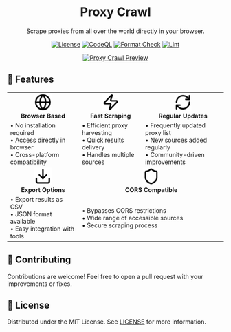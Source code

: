 <div align="center">

# Proxy Crawl
Scrape proxies from all over the world directly in your browser.

[![License](https://img.shields.io/github/license/vwh/proxy-crawl?label=License)](https://github.com/vwh/proxy-crawl/blob/main/LICENSE)
[![CodeQL](https://github.com/vwh/proxy-crawl/actions/workflows/codeql.yml/badge.svg)](https://github.com/vwh/proxy-crawl/actions/workflows/codeql.yml)
[![Format Check](https://github.com/vwh/proxy-crawl/actions/workflows/format.yml/badge.svg)](https://github.com/vwh/proxy-crawl/actions/workflows/format.yml)
[![Lint](https://github.com/vwh/proxy-crawl/actions/workflows/lint.yml/badge.svg)](https://github.com/vwh/proxy-crawl/actions/workflows/lint.yml)
</div>

<div align="center">
  <a href="https://vwh.github.io/proxy-crawl/" target="_blank">
      <img src="https://github.com/user-attachments/assets/9747e584-0c6b-4c70-9eb4-bf5e966eec52" alt="Proxy Crawl Preview">
  </a>
</div>

## 🌟 Features

<table>
  <tr>
    <td align="center"><img src="https://raw.githubusercontent.com/lucide-icons/lucide/main/icons/globe.svg" width="40"><br><b>Browser Based</b></td>
    <td align="center"><img src="https://raw.githubusercontent.com/lucide-icons/lucide/main/icons/zap.svg" width="40"><br><b>Fast Scraping</b></td>
    <td align="center"><img src="https://raw.githubusercontent.com/lucide-icons/lucide/main/icons/refresh-cw.svg" width="40"><br><b>Regular Updates</b></td>
  </tr>
  <tr>
    <td>
      • No installation required<br>
      • Access directly in browser<br>
      • Cross-platform compatibility
    </td>
    <td>
      • Efficient proxy harvesting<br>
      • Quick results delivery<br>
      • Handles multiple sources
    </td>
    <td>
      • Frequently updated proxy list<br>
      • New sources added regularly<br>
      • Community-driven improvements
    </td>
  </tr>
  <tr>
    <td align="center"><img src="https://raw.githubusercontent.com/lucide-icons/lucide/main/icons/download.svg" width="40"><br><b>Export Options</b></td>
    <td align="center" colspan="2"><img src="https://raw.githubusercontent.com/lucide-icons/lucide/main/icons/shield.svg" width="40"><br><b>CORS Compatible</b></td>
  </tr>
  <tr>
    <td>
      • Export results as CSV<br>
      • JSON format available<br>
      • Easy integration with tools
    </td>
    <td colspan="2">
      • Bypasses CORS restrictions<br>
      • Wide range of accessible sources<br>
      • Secure scraping process
    </td>
  </tr>
</table>

## 🤝 Contributing

Contributions are welcome! Feel free to open a pull request with your improvements or fixes.

## 📄 License

Distributed under the MIT License. See [LICENSE](https://github.com/vwh/proxy-crawl/blob/main/LICENSE) for more information.
